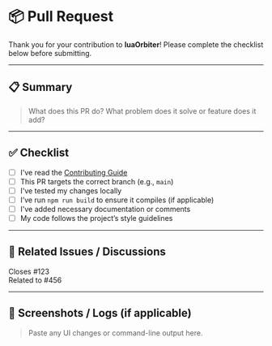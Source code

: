 # 📦 Pull Request

Thank you for your contribution to **luaOrbiter**! Please complete the checklist below before submitting.

---

## 📋 Summary

> What does this PR do? What problem does it solve or feature does it add?

---

## ✅ Checklist

- [ ] I've read the [Contributing Guide](../docs/contributing.md)
- [ ] This PR targets the correct branch (e.g., `main`)
- [ ] I've tested my changes locally
- [ ] I’ve run `npm run build` to ensure it compiles (if applicable)
- [ ] I've added necessary documentation or comments
- [ ] My code follows the project’s style guidelines

---

## 🧪 Related Issues / Discussions

Closes #123  
Related to #456

---

## 📸 Screenshots / Logs (if applicable)

> Paste any UI changes or command-line output here.
